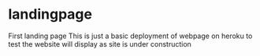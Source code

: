 # landingpage
First landing page
This is just a basic deployment of webpage on heroku to test 
the website will display as site is under construction
